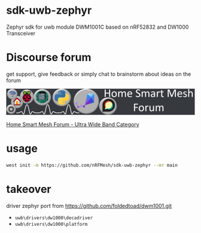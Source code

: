 # sdk-uwb-zephyr
Zephyr sdk for uwb module DWM1001C based on nRF52832 and DW1000 Transceiver
# Discourse forum
get support, give feedback or simply chat to brainstorm about ideas on the forum

[![discourse](./media/forum.png)](https://homesmartmesh.discourse.group/c/networks/ultrawideband/10)



[Home Smart Mesh Forum - Ultra Wide Band Category](https://homesmartmesh.discourse.group/c/networks/ultrawideband/10)

# usage
```bash
west init -m https://github.com/nRFMesh/sdk-uwb-zephyr --mr main
```

# takeover
driver zephyr port from https://github.com/foldedtoad/dwm1001.git

* `uwb\drivers\dw1000\decadriver`
* `uwb\drivers\dw1000\platform`
